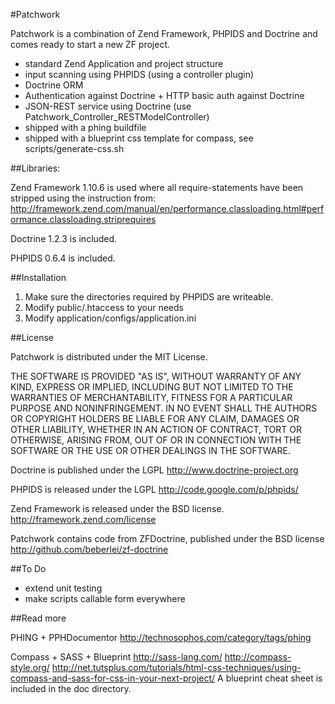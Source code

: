 #Patchwork

Patchwork is a combination of Zend Framework, PHPIDS and Doctrine and comes
ready to start a new ZF project.

* standard Zend Application and project structure
* input scanning using PHPIDS (using a controller plugin)
* Doctrine ORM
* Authentication against Doctrine + HTTP basic auth against Doctrine 
* JSON-REST service using Doctrine (use Patchwork_Controller_RESTModelController)
* shipped with a phing buildfile
* shipped with a blueprint css template for compass, see scripts/generate-css.sh

##Libraries:

Zend Framework 1.10.6 is used where all require-statements have been stripped
using the instruction from:
http://framework.zend.com/manual/en/performance.classloading.html#performance.classloading.striprequires

Doctrine 1.2.3 is included.

PHPIDS 0.6.4 is included.



##Installation

1) Make sure the directories required by PHPIDS are writeable.
2) Modify public/.htaccess to your needs
3) Modify application/configs/application.ini

##License

Patchwork is distributed under the MIT License.

THE SOFTWARE IS PROVIDED "AS IS", WITHOUT WARRANTY OF ANY KIND, EXPRESS OR
IMPLIED, INCLUDING BUT NOT LIMITED TO THE WARRANTIES OF MERCHANTABILITY, FITNESS
 FOR A PARTICULAR PURPOSE AND NONINFRINGEMENT. IN NO EVENT SHALL THE AUTHORS OR
COPYRIGHT HOLDERS BE LIABLE FOR ANY CLAIM, DAMAGES OR OTHER LIABILITY, WHETHER
IN AN ACTION OF CONTRACT, TORT OR OTHERWISE, ARISING FROM, OUT OF OR IN
CONNECTION WITH THE SOFTWARE OR THE USE OR OTHER DEALINGS IN THE SOFTWARE.

Doctrine is published under the LGPL
http://www.doctrine-project.org

PHPIDS is released under the LGPL
http://code.google.com/p/phpids/

Zend Framework is released under the BSD license.
http://framework.zend.com/license

Patchwork contains code from ZFDoctrine, published under the BSD license
http://github.com/beberlei/zf-doctrine


##To Do

- extend unit testing
- make scripts callable form everywhere

##Read more

PHING + PPHDocumentor
http://technosophos.com/category/tags/phing

Compass + SASS + Blueprint
http://sass-lang.com/
http://compass-style.org/
http://net.tutsplus.com/tutorials/html-css-techniques/using-compass-and-sass-for-css-in-your-next-project/
A blueprint cheat sheet is included in the doc directory.
